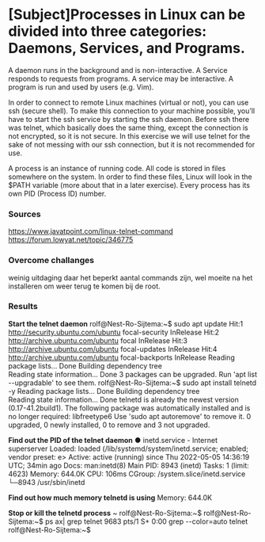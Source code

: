 # [Subject]Processes in Linux can be divided into three categories: Daemons, Services, and Programs.
A daemon runs in the background and is non-interactive. A Service responds to requests from programs. A service may be interactive. A program is run and used by users (e.g. Vim).

In order to connect to remote Linux machines (virtual or not), you can use ssh (secure shell). To make this connection to your machine possible, you’ll have to start the ssh service by starting the ssh daemon. Before ssh there was telnet, which basically does the same thing, except the connection is not encrypted, so it is not secure. In this exercise we will use telnet for the sake of not messing with our ssh connection, but it is not recommended for use.

A process is an instance of running code. All code is stored in files somewhere on the system. In order to find these files, Linux will look in the $PATH variable (more about that in a later exercise). Every process has its own PID (Process ID) number.


### Sources
https://www.javatpoint.com/linux-telnet-command
https://forum.lowyat.net/topic/346775

### Overcome challanges
weinig uitdaging daar het beperkt aantal commands zijn, wel moeite na het installeren om weer terug te komen bij de root.

### Results

**Start the telnet daemon**
rolf@Nest-Ro-Sijtema:~$ sudo apt update
Hit:1 http://security.ubuntu.com/ubuntu focal-security InRelease
Hit:2 http://archive.ubuntu.com/ubuntu focal InRelease
Hit:3 http://archive.ubuntu.com/ubuntu focal-updates InRelease
Hit:4 http://archive.ubuntu.com/ubuntu focal-backports InRelease
Reading package lists... Done
Building dependency tree       
Reading state information... Done
3 packages can be upgraded. Run 'apt list --upgradable' to see them.
rolf@Nest-Ro-Sijtema:~$ sudo apt install telnetd -y
Reading package lists... Done
Building dependency tree       
Reading state information... Done
telnetd is already the newest version (0.17-41.2build1).
The following package was automatically installed and is no longer required:
  libfreetype6
Use 'sudo apt autoremove' to remove it.
0 upgraded, 0 newly installed, 0 to remove and 3 not upgraded.

**Find out the PID of the telnet daemon**
● inetd.service - Internet superserver
     Loaded: loaded (/lib/systemd/system/inetd.service; enabled; vendor preset: e>
     Active: active (running) since Thu 2022-05-05 14:36:19 UTC; 34min ago
       Docs: man:inetd(8)
   Main PID: 8943 (inetd)
      Tasks: 1 (limit: 4623)
     Memory: 644.0K
        CPU: 106ms
     CGroup: /system.slice/inetd.service
             └─8943 /usr/sbin/inetd

 **Find out how much memory telnetd is using**
              Memory: 644.0K

**Stop or kill the telnetd process**
              ~
rolf@Nest-Ro-Sijtema:~$ 
rolf@Nest-Ro-Sijtema:~$ ps ax| grep telnet
   9683 pts/1    S+     0:00 grep --color=auto telnet
rolf@Nest-Ro-Sijtema:~$